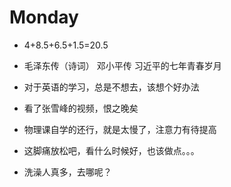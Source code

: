 # Monday

- 4+8.5+6.5+1.5=20.5

- 毛泽东传（诗词） 邓小平传 习近平的七年青春岁月
- 对于英语的学习，总是不想去，该想个好办法
- 看了张雪峰的视频，恨之晚矣
- 物理课自学的还行，就是太慢了，注意力有待提高
- 这脚痛放松吧，看什么时候好，也该做点。。。
- 洗澡人真多，去哪呢？
